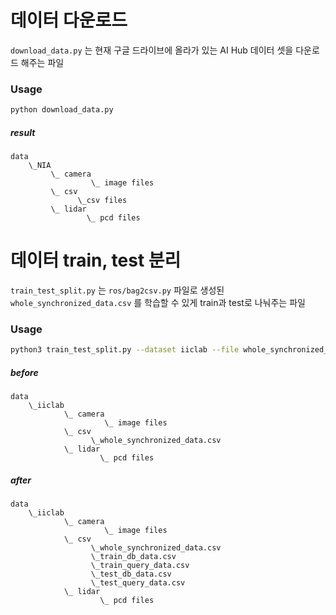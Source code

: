 # 데이터 다운로드

`download_data.py` 는 현재 구글 드라이브에 올라가 있는 AI Hub 데이터 셋을 다운로드 해주는 파일

### Usage

```bash
python download_data.py
```

##### result

```
data
    \_NIA
         \_ camera
                  \_ image files
         \_ csv
               \_csv files
         \_ lidar
                 \_ pcd files
```

# 데이터 train, test 분리

`train_test_split.py` 는 `ros/bag2csv.py` 파일로 생성된 `whole_synchronized_data.csv` 를 학습할 수 있게 train과 test로 나눠주는 파일

### Usage

```bash
python3 train_test_split.py --dataset iiclab --file whole_synchronized_data.csv
```

##### before

```
data
    \_iiclab
        	\_ camera
                  	 \_ image files
         	\_ csv
            	  \_whole_synchronized_data.csv
         	\_ lidar
            	    \_ pcd files
```

##### after

```
data
    \_iiclab
         	\_ camera
                	 \_ image files
         	\_ csv
            	  \_whole_synchronized_data.csv
				  \_train_db_data.csv
				  \_train_query_data.csv
				  \_test_db_data.csv
				  \_test_query_data.csv
         	\_ lidar
                    \_ pcd files
```
